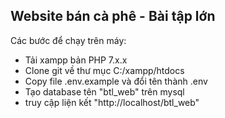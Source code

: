 ## Website bán cà phê - Bài tập lớn
Các bước để chạy trên máy:
- Tải xampp bản PHP 7.x.x
- Clone git về thư mục C:/xampp/htdocs
- Copy file .env.example và đổi tên thành .env
- Tạo database tên "btl_web" trên mysql
- truy cập liện kết "http://localhost/btl_web"